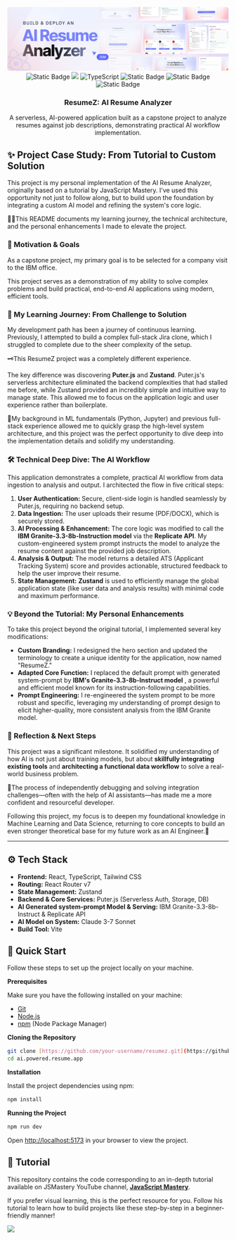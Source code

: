 <div align="center">
  <br />
    <a href="#" target="_blank">
      <img src="public/readme/hero.webp" alt="Project Banner">
    </a>
  <br />

  <div>
    <img alt="Static Badge" src="https://img.shields.io/badge/React-4c84f3?style=for-the-badge&logo=react&logoColor=white">
    <img src="https://img.shields.io/badge/-Tailwind-38B2AC?style=for-the-badge&logo=tailwind-css&logoColor=white" />
    <img src="https://img.shields.io/badge/-TypeScript-black?style=for-the-badge&logoColor=white&logo=typescript&color=3178C6" alt="TypeScript" />
    <img alt="Static Badge" src="https://img.shields.io/badge/Puter.js-181758?style=for-the-badge&logoColor=white">
    <img alt="Static Badge" src="https://img.shields.io/badge/IBM%20Granite-blue?style=for-the-badge&logo=ibm&logoColor=white">
    <img alt="Static Badge" src="https://img.shields.io/badge/Replicate-black?style=for-the-badge&logo=replicate&logoColor=white">
  </div>

  <h3 align="center">ResumeZ: AI Resume Analyzer</h3>
  <p align="center">
    A serverless, AI-powered application built as a capstone project to analyze resumes against job descriptions, demonstrating practical AI workflow implementation.
  </p>
</div>

## ✨ Project Case Study: From Tutorial to Custom Solution

This project is my personal implementation of the AI Resume Analyzer, originally based on a tutorial by JavaScript Mastery. I've used this opportunity not just to follow along, but to build upon the foundation by integrating a custom AI model and refining the system's core logic. 

🧗‍♂️This README documents my learning journey, the technical architecture, and the personal enhancements I made to elevate the project.

### 🎯 Motivation & Goals

As a capstone project, my primary goal is to be selected for a company visit to the IBM office. 

This project serves as a demonstration of my ability to solve complex problems and build practical, end-to-end AI applications using modern, efficient tools.

### 🚀 My Learning Journey: From Challenge to Solution

My development path has been a journey of continuous learning. 
Previously, I attempted to build a complex full-stack Jira clone, which I struggled to complete due to the sheer complexity of the setup. 

🗝️This ResumeZ project was a completely different experience.

The key difference was discovering **Puter.js** and **Zustand**. Puter.js's serverless architecture eliminated the backend complexities that had stalled me before, while Zustand provided an incredibly simple and intuitive way to manage state. This allowed me to focus on the application logic and user experience rather than boilerplate. 

🐍My background in ML fundamentals (Python, Jupyter) and previous full-stack experience allowed me to quickly grasp the high-level system architecture, and this project was the perfect opportunity to dive deep into the implementation details and solidify my understanding.

### 🛠️ Technical Deep Dive: The AI Workflow

This application demonstrates a complete, practical AI workflow from data ingestion to analysis and output. I architected the flow in five critical steps:

1.  **User Authentication:** Secure, client-side login is handled seamlessly by Puter.js, requiring no backend setup.
2.  **Data Ingestion:** The user uploads their resume (PDF/DOCX), which is securely stored.
3.  **AI Processing & Enhancement:** The core logic was modified to call the **IBM Granite-3.3-8b-Instruction model** via the **Replicate API**. My custom-engineered system prompt instructs the model to analyze the resume content against the provided job description.
4.  **Analysis & Output:** The model returns a detailed ATS (Applicant Tracking System) score and provides actionable, structured feedback to help the user improve their resume.
5.  **State Management:** **Zustand** is used to efficiently manage the global application state (like user data and analysis results) with minimal code and maximum performance.

### 💡 Beyond the Tutorial: My Personal Enhancements

To take this project beyond the original tutorial, I implemented several key modifications:

* **Custom Branding:** I redesigned the hero section and updated the terminology to create a unique identity for the application, now named "ResumeZ."
* **Adapted Core Function:** I replaced the default prompt with generated system-prompt by **IBM's Granite-3.3-8b-Instruct model** , a powerful and efficient model known for its instruction-following capabilities.
* **Prompt Engineering:** I re-engineered the system prompt to be more robust and specific, leveraging my understanding of prompt design to elicit higher-quality, more consistent analysis from the IBM Granite model.

### 🧠 Reflection & Next Steps

This project was a significant milestone. It solidified my understanding of how AI is not just about training models, but about **skillfully integrating existing tools** and **architecting a functional data workflow** to solve a real-world business problem. 

🧭The process of independently debugging and solving integration challenges—often with the help of AI assistants—has made me a more confident and resourceful developer.

Following this project, my focus is to deepen my foundational knowledge in Machine Learning and Data Science, returning to core concepts to build an even stronger theoretical base for my future work as an AI Engineer.💪

---

## ⚙️ Tech Stack

* **Frontend:** React, TypeScript, Tailwind CSS
* **Routing:** React Router v7
* **State Management:** Zustand
* **Backend & Core Services:** Puter.js (Serverless Auth, Storage, DB)
* **AI Generated system-prompt Model & Serving:** IBM Granite-3.3-8b-Instruct & Replicate API
* **AI Model on System:** Claude 3-7 Sonnet
* **Build Tool:** Vite

## 🤸 Quick Start

Follow these steps to set up the project locally on your machine.

**Prerequisites**

Make sure you have the following installed on your machine:

- [Git](https://git-scm.com/)
- [Node.js](https://nodejs.org/en)
- [npm](https://www.npmjs.com/) (Node Package Manager)

**Cloning the Repository**

```bash
git clone [https://github.com/your-username/resumez.git](https://github.com/technologyzzz/ai.powered.resume.app.git)
cd ai.powered.resume.app
```

**Installation**

Install the project dependencies using npm:

```bash
npm install
```

**Running the Project**

```bash
npm run dev
```

Open [http://localhost:5173](http://localhost:5173) in your browser to view the project.

## 🚨 Tutorial

This repository contains the code corresponding to an in-depth tutorial available on JSMastery YouTube channel, <a href="https://www.youtube.com/@javascriptmastery/videos" target="_blank"><b>JavaScript Mastery</b></a>.

If you prefer visual learning, this is the perfect resource for you. Follow his tutorial to learn how to build projects like these step-by-step in a beginner-friendly manner!

<a href="https://www.youtube.com/watch?v=iYOz165wGkQ" target="_blank"><img src="https://github.com/sujatagunale/EasyRead/assets/151519281/1736fca5-a031-4854-8c09-bc110e3bc16d" /></a>
